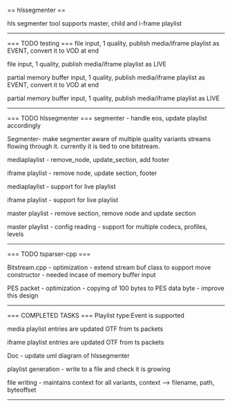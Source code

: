 == hlssegmenter ==

hls segmenter tool supports master, child and i-frame playlist

----

=== TODO testing === 
file input, 1 quality, publish media/iframe playlist as EVENT, convert it to VOD at end

file input, 1 quality, publish media/iframe playlist as LIVE

partial memory buffer input, 1 quality, publish media/iframe playlist as EVENT, convert it to VOD at end

partial memory buffer input, 1 quality, publish media/iframe playlist as LIVE


----

=== TODO hlssegmenter === 
segmenter - handle eos, update playlist accordingly

Segmenter- make segmenter aware of multiple quality variants streams flowing through it. currently it is tied to one bitstream.

mediaplaylist - remove_node, update_section, add footer

iframe playlist - remove node, update section, footer

mediaplaylist - support for live playlist

iframe playlist - support for live playlist

master playlist - remove section, remove node and update section

master playlist - config reading - support for multiple codecs, profiles, levels

----

=== TODO tsparser-cpp === 

Bitstream.cpp - optimization - extend stream buf class to support move constructor - needed incase of memory buffer input

PES packet - optimization - copying of 100 bytes to PES data byte - improve this design 


----

=== COMPLETED TASKS ===
Playlist type:Event is supported 

media playlist entries are updated OTF from ts packets

iframe playlist entries are updated OTF from ts packets

Doc - update uml diagram of hlssegmenter

playlist generation - write to a file and check it is growing

file writing - maintains context for all variants, context --> filename, path, byteoffset


----